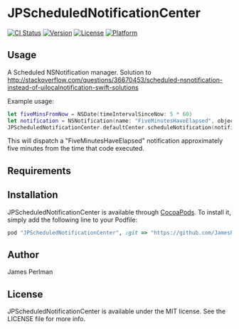 # JPScheduledNotificationCenter

[![CI Status](http://img.shields.io/travis/JamesPerlman/JPScheduledNotificationCenter.svg?style=flat)](https://travis-ci.org/JamesPerlman/JPScheduledNotificationCenter)
[![Version](https://img.shields.io/cocoapods/v/JPScheduledNotificationCenter.svg?style=flat)](http://cocoapods.org/pods/JPScheduledNotificationCenter)
[![License](https://img.shields.io/cocoapods/l/JPScheduledNotificationCenter.svg?style=flat)](http://cocoapods.org/pods/JPScheduledNotificationCenter)
[![Platform](https://img.shields.io/cocoapods/p/JPScheduledNotificationCenter.svg?style=flat)](http://cocoapods.org/pods/JPScheduledNotificationCenter)

## Usage

A Scheduled NSNotification manager.  Solution to http://stackoverflow.com/questions/36670453/scheduled-nsnotification-instead-of-uilocalnotification-swift-solutions

Example usage: 

```swift
let fiveMinsFromNow = NSDate(timeIntervalSinceNow: 5 * 60)
let notification = NSNotification(name: "FiveMinutesHaveElapsed", object: nil, userInfo: nil)
JPScheduledNotificationCenter.defaultCenter.scheduleNotification(notification, fireDate: fiveMinsFromNow)
```

This will dispatch a "FiveMinutesHaveElapsed" notification approximately five minutes from the time that code executed.


## Requirements

## Installation

JPScheduledNotificationCenter is available through [CocoaPods](http://cocoapods.org). To install
it, simply add the following line to your Podfile:

```ruby
pod "JPScheduledNotificationCenter", :git => "https://github.com/JamesPerlman/JPScheduledNotificationCenter.git"
```

## Author

James Perlman

## License

JPScheduledNotificationCenter is available under the MIT license. See the LICENSE file for more info.
